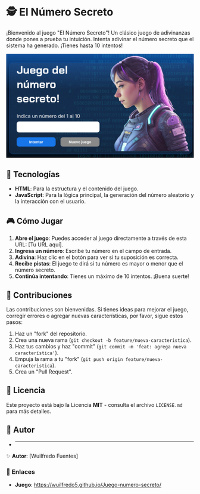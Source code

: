 



# 🕵️ El Número Secreto

¡Bienvenido al juego "El Número Secreto"\! Un clásico juego de adivinanzas donde pones a prueba tu intuición. Intenta adivinar el número secreto que el sistema ha generado. ¡Tienes hasta 10 intentos\!

![imagen del juego](img/NS.png)

## 🚀 Tecnologías

  * **HTML**: Para la estructura y el contenido del juego.
  * **JavaScript**: Para la lógica principal, la generación del número aleatorio y la interacción con el usuario.

## 🎮 Cómo Jugar

1.  **Abre el juego**: Puedes acceder al juego directamente a través de esta URL: [Tu URL aquí].
2.  **Ingresa un número**: Escribe tu número en el campo de entrada.
3.  **Adivina**: Haz clic en el botón para ver si tu suposición es correcta.
4.  **Recibe pistas**: El juego te dirá si tu número es mayor o menor que el número secreto.
5.  **Continúa intentando**: Tienes un máximo de 10 intentos. ¡Buena suerte\!

## 🤝 Contribuciones

Las contribuciones son bienvenidas. Si tienes ideas para mejorar el juego, corregir errores o agregar nuevas características, por favor, sigue estos pasos:

1.  Haz un "fork" del repositorio.
2.  Crea una nueva rama (`git checkout -b feature/nueva-caracteristica`).
3.  Haz tus cambios y haz "commit" (`git commit -m 'feat: agrega nueva característica'`).
4.  Empuja la rama a tu "fork" (`git push origin feature/nueva-caracteristica`).
5.  Crea un "Pull Request".

## 📝 Licencia

Este proyecto está bajo la Licencia **MIT** - consulta el archivo `LICENSE.md` para más detalles.

## 👥 Autor

  * ---
✨ **Autor**: [Wuilfredo Fuentes]
### 🔗 Enlaces  
- **Juego**: https://wuilfredo5.github.io/Juego-numero-secreto/ 
  




